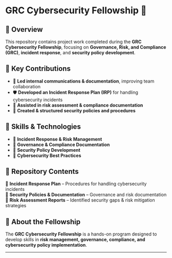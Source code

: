 # GRC Cybersecurity Fellowship 🚀

## 📌 Overview
This repository contains project work completed during the **GRC Cybersecurity Fellowship**, focusing on **Governance, Risk, and Compliance (GRC)**, **incident response**, and **security policy development**.

## 🔹 Key Contributions
- 📑 **Led internal communications & documentation**, improving team collaboration  
- 🛡 **Developed an Incident Response Plan (IRP)** for handling cybersecurity incidents  
- 🏢 **Assisted in risk assessment & compliance documentation**  
- 📝 **Created & structured security policies and procedures**  

## 🔧 Skills & Technologies
- 🔹 **Incident Response & Risk Management**
- 🔹 **Governance & Compliance Documentation**
- 🔹 **Security Policy Development**
- 🔹 **Cybersecurity Best Practices**

## 📂 Repository Contents
📜 **Incident Response Plan** – Procedures for handling cybersecurity incidents  
📑 **Security Policies & Documentation** – Governance and risk documentation  
📝 **Risk Assessment Reports** – Identified security gaps & risk mitigation strategies  

## 📢 About the Fellowship
The **GRC Cybersecurity Fellowship** is a hands-on program designed to develop skills in **risk management, governance, compliance, and cybersecurity policy implementation**.

---
